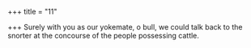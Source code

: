 +++
title = "11"

+++
Surely with you as our yokemate, o bull, we could talk back to the snorter at the concourse of the people possessing cattle.  
